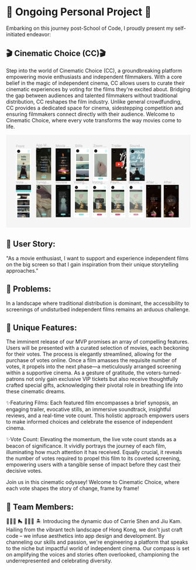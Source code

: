 # 🎥 Ongoing Personal Project 🎥

Embarking on this journey post-School of Code, I proudly present my self-initiated endeavor:

## 🎬 Cinematic Choice (CC)🎬 

Step into the world of Cinematic Choice (CC), a groundbreaking platform empowering movie enthusiasts and independent filmmakers. With a core belief in the magic of independent cinema, CC allows users to curate their cinematic experiences by voting for the films they're excited about. Bridging the gap between audiences and talented filmmakers without traditional distribution, CC reshapes the film industry. Unlike general crowdfunding, CC provides a dedicated space for cinema, sidestepping competition and ensuring filmmakers connect directly with their audience. Welcome to Cinematic Choice, where every vote transforms the way movies come to life.

  ![plot](./FigmaCC.png)

## 📌 User Story:
"As a movie enthusiast, I want to support 
and experience independent films on the big screen 
so that I gain inspiration from their unique storytelling approaches."

## 📌 Problems:
In a landscape where traditional distribution is dominant, the accessibility to screenings of undisturbed independent films remains an arduous challenge.

## 📌 Unique Features:
The imminent release of our MVP promises an array of compelling features. Users will be presented with a curated selection of movies, each beckoning for their votes. The process is elegantly streamlined, allowing for the purchase of votes online. Once a film amasses the requisite number of votes, it propels into the next phase—a meticulously arranged screening within a supportive cinema. As a gesture of gratitude, the voters-turned-patrons not only gain exclusive VIP tickets but also receive thoughtfully crafted special gifts, acknowledging their pivotal role in breathing life into these cinematic dreams.

✨Featuring Films:
Each featured film encompasses a brief synopsis, an engaging trailer, evocative stills, an immersive soundtrack, insightful reviews, and a real-time vote count. This holistic approach empowers users to make informed choices and celebrate the essence of independent cinema.

✨Vote Count: 
Elevating the momentum, the live vote count stands as a beacon of significance. It vividly portrays the journey of each film, illuminating how much attention it has received. Equally crucial, it reveals the number of votes required to propel this film to its coveted screening, empowering users with a tangible sense of impact before they cast their decisive votes. 

Join us in this cinematic odyssey! Welcome to Cinematic Choice, where each vote shapes the story of change, frame by frame!

## 🔎 Team Members: 
👩🏻‍🎨 🛼 🧑🏻‍🌾 🏝️
Introducing the dynamic duo of Carrie Shen and Jiu Kam. Hailing from the vibrant tech landscape of Hong Kong, we don't just craft code – we infuse aesthetics into app design and development. By channeling our skills and passion, we're engineering a platform that speaks to the niche but impactful world of independent cinema. Our compass is set on amplifying the voices and stories often overlooked, championing the underrepresented and celebrating diversity. 
